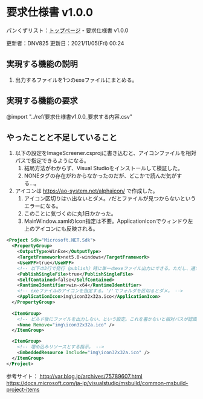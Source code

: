 # 要求仕様書 v1.0.0

パンくずリスト：[トップページ](../index.html) - 要求仕様書 v1.0.0

更新者：DNV825
更新日：2021/11/05(Fri) 00:24

## 実現する機能の説明

1. 出力するファイルを1つのexeファイルにまとめる。

## 実現する機能の要求

@import "../ref/要求仕様書v1.0.0_要求する内容.csv"

## やったことと不足していること

1. 以下の設定をImageScreener.csprojに書き込むと、アイコンファイルを相対パスで指定できるようになる。
    1. 結局方法がわからず、Visual Studioをインストールして検証した。
    1. NONEタグの存在がわからなかったのだが、どこかで読んだ気がする…。
1. アイコンは <https://ao-system.net/alphaicon/> で作成した。
    1. アイコン区切りは`\\`出ないとダメ。`/`だとファイルが見つからないというエラーになる。
    1. このことに気づくのに丸1日かかった。
    1. MainWindow.xamlのIcon指定は不要。ApplicationIconでウィンドウ左上のアイコンにも反映される。

```xml
<Project Sdk="Microsoft.NET.Sdk">
  <PropertyGroup>
    <OutputType>WinExe</OutputType>
    <TargetFramework>net5.0-windows</TargetFramework>
    <UseWPF>true</UseWPF>
    <!-- 以下の3行で発行（publish）時に単一のexeファイル出力にできる。ただし、通常のデバッグ時にはコメントアウトすること。 -->
    <PublishSingleFile>true</PublishSingleFile>
    <SelfContained>false</SelfContained>
    <RuntimeIdentifier>win-x64</RuntimeIdentifier>
    <!-- exeファイルのアイコンを指定する。'/'でフォルダを区切るとダメ。 -->
    <ApplicationIcon>img\icon32x32a.ico</ApplicationIcon>
  </PropertyGroup>
  
  <ItemGroup>
    <!-- ビルド後にファイルを出力しない、という設定。これを書かないと相対パスが認識されない。 -->
    <None Remove="img\icon32x32a.ico" />
  </ItemGroup>

  <ItemGroup>
    <!-- 埋め込みリソースとする指示。 -->
    <EmbeddedResource Include="img\icon32x32a.ico" />
  </ItemGroup>
</Project>
```

参考サイト：
<http://var.blog.jp/archives/75789607.html>
<https://docs.microsoft.com/ja-jp/visualstudio/msbuild/common-msbuild-project-items>
